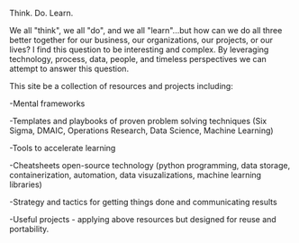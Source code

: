 Think. Do. Learn.

We all "think", we all "do", and we all "learn"...but how can we do all three better together for our business, our organizations, our projects, or our lives? I find this question to be interesting and complex. By leveraging technology, process, data, people, and timeless perspectives we can attempt to answer this question. 

This site be a collection of resources and projects including:

-Mental frameworks 

-Templates and playbooks of proven problem solving techniques (Six Sigma, DMAIC, Operations Research, Data Science, Machine Learning)

-Tools to accelerate learning

-Cheatsheets open-source technology (python programming, data storage, containerization, automation, data visuzalizations, machine learning libraries)

-Strategy and tactics for getting things done and communicating results

-Useful projects - applying above resources but designed for reuse and portability.

